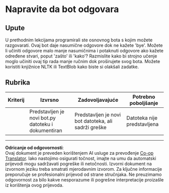 <!--
CO_OP_TRANSLATOR_METADATA:
{
  "original_hash": "2efc4c2aba5ed06c780c05539c492ae3",
  "translation_date": "2025-09-05T13:57:21+00:00",
  "source_file": "6-NLP/2-Tasks/assignment.md",
  "language_code": "hr"
}
-->
# Napravite da bot odgovara

## Upute

U prethodnim lekcijama programirali ste osnovnog bota s kojim možete razgovarati. Ovaj bot daje nasumične odgovore dok ne kažete 'bye'. Možete li učiniti odgovore malo manje nasumičnima i potaknuti odgovore ako kažete određene stvari, poput 'zašto' ili 'kako'? Razmislite kako bi strojno učenje moglo učiniti ovaj tip rada manje ručnim dok proširujete svog bota. Možete koristiti knjižnice NLTK ili TextBlob kako biste si olakšali zadatke.

## Rubrika

| Kriterij | Izvrsno                                      | Zadovoljavajuće                                  | Potrebno poboljšanje    |
| -------- | --------------------------------------------- | ------------------------------------------------ | ----------------------- |
|          | Predstavljen je novi bot.py datoteku i dokumentiran | Predstavljen je novi bot datoteka, ali sadrži greške | Datoteka nije predstavljena |

---

**Odricanje od odgovornosti**:  
Ovaj dokument je preveden korištenjem AI usluge za prevođenje [Co-op Translator](https://github.com/Azure/co-op-translator). Iako nastojimo osigurati točnost, imajte na umu da automatski prijevodi mogu sadržavati pogreške ili netočnosti. Izvorni dokument na izvornom jeziku treba smatrati mjerodavnim izvorom. Za ključne informacije preporučuje se profesionalni prijevod od strane stručnjaka. Ne preuzimamo odgovornost za bilo kakve nesporazume ili pogrešne interpretacije proizašle iz korištenja ovog prijevoda.